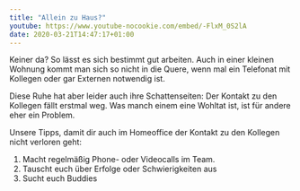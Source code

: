 ```yaml
---
title: "Allein zu Haus?"
youtube: https://www.youtube-nocookie.com/embed/-FlxM_0S2lA
date: 2020-03-21T14:47:17+01:00
---
```


Keiner da? So lässt es sich bestimmt gut arbeiten. Auch in einer kleinen Wohnung kommt man sich so nicht in die Quere, wenn mal ein Telefonat mit Kollegen oder gar Externen notwendig ist.
 
Diese Ruhe hat aber leider auch ihre Schattenseiten: Der Kontakt zu den Kollegen fällt erstmal weg. Was manch einem eine Wohltat ist, ist für andere eher ein Problem.

Unsere Tipps, damit dir auch im Homeoffice der Kontakt zu den Kollegen nicht verloren geht:
1. Macht regelmäßig Phone- oder Videocalls im Team.
1. Tauscht euch über Erfolge oder Schwierigkeiten aus
1. Sucht euch Buddies

